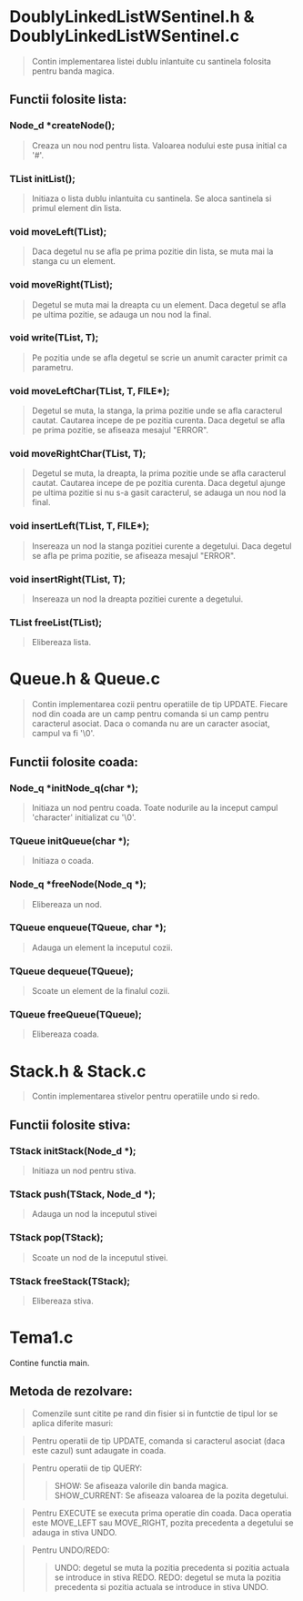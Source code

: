 # DoublyLinkedListWSentinel.h & DoublyLinkedListWSentinel.c

> Contin implementarea listei dublu inlantuite cu santinela folosita pentru banda
magica.

## Functii folosite lista:

### Node_d *createNode();

> Creaza un nou nod pentru lista.
> Valoarea nodului este pusa initial ca '#'.

### TList initList();

> Initiaza o lista dublu inlantuita cu santinela.
> Se aloca santinela si primul element din lista.

### void moveLeft(TList);

> Daca degetul nu se afla pe prima pozitie din lista, se muta mai la stanga cu un
element.

### void moveRight(TList);

> Degetul se muta mai la dreapta cu un element.
> Daca degetul se afla pe ultima pozitie, se adauga un nou nod la final.

### void write(TList, T);

> Pe pozitia unde se afla degetul se scrie un anumit caracter primit ca parametru.

### void moveLeftChar(TList, T, FILE*);

> Degetul se muta, la stanga, la prima pozitie unde se afla caracterul cautat.
Cautarea incepe de pe pozitia curenta.
> Daca degetul se afla pe prima pozitie, se afiseaza mesajul "ERROR".

### void moveRightChar(TList, T);

> Degetul se muta, la dreapta, la prima pozitie unde se afla caracterul cautat.
Cautarea incepe de pe pozitia curenta.
> Daca degetul ajunge pe ultima pozitie si nu s-a gasit caracterul, se adauga un
 nou nod la final.

### void insertLeft(TList, T, FILE*);

> Insereaza un nod la stanga pozitiei curente a degetului.
> Daca degetul se afla pe prima pozitie, se afiseaza mesajul "ERROR".

### void insertRight(TList, T);

> Insereaza un nod la dreapta pozitiei curente a degetului.

### TList freeList(TList);

> Elibereaza lista.



# Queue.h & Queue.c

> Contin implementarea cozii pentru operatiile de tip UPDATE. Fiecare nod din
 coada are un camp pentru comanda si un camp pentru caracterul asociat. Daca
 o comanda nu are un caracter asociat, campul va fi '\0'.

## Functii folosite coada:

### Node_q *initNode_q(char *);

> Initiaza un nod pentru coada.
> Toate nodurile au la inceput campul 'character' initializat cu '\0'.

### TQueue initQueue(char *);

> Initiaza o coada.

### Node_q *freeNode(Node_q *);

> Elibereaza un nod.

### TQueue enqueue(TQueue, char *);

> Adauga un element la inceputul cozii.

### TQueue dequeue(TQueue);

> Scoate un element de la finalul cozii.

### TQueue freeQueue(TQueue);

> Elibereaza coada.



# Stack.h & Stack.c

> Contin implementarea stivelor pentru operatiile undo si redo.

## Functii folosite stiva:

### TStack initStack(Node_d *);

> Initiaza un nod pentru stiva.

### TStack push(TStack, Node_d *);

> Adauga un nod la inceputul stivei

### TStack pop(TStack);

> Scoate un nod de la inceputul stivei.

### TStack freeStack(TStack);

> Elibereaza stiva.



# Tema1.c

Contine functia main.

## Metoda de rezolvare:

> Comenzile sunt citite pe rand din fisier si in funtctie de tipul lor se aplica
diferite masuri:


> Pentru operatii de tip UPDATE, comanda si caracterul asociat (daca este cazul)
 sunt adaugate in coada.

> Pentru operatii de tip QUERY:
>> SHOW: Se afiseaza valorile din banda magica.
>> SHOW_CURRENT: Se afiseaza valoarea de la pozita degetului.

> Pentru EXECUTE se executa prima operatie din coada. Daca operatia este 
MOVE_LEFT sau MOVE_RIGHT, pozita precedenta a degetului se adauga in stiva UNDO.

> Pentru UNDO/REDO:
>> UNDO: degetul se muta la pozitia precedenta si pozitia actuala se introduce
in stiva REDO.
>> REDO: degetul se muta la pozitia precedenta si pozitia actuala se introduce
in stiva UNDO.
